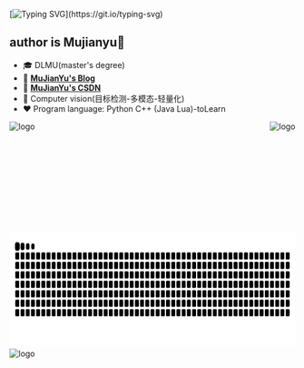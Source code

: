 [![Typing SVG](https://readme-typing-svg.demolab.com?font=Fira+Code&pause=1000&width=435&lines=Welcome+to+MuJianYu's+github.)](https://git.io/typing-svg)
## author is Mujianyu👋
- 🎓 DLMU(master's degree)
- 📖 [**MuJianYu's Blog**](https://mujianyu.github.io/mujian.github.io/)
- 📖 [**MuJianYu's CSDN**](https://blog.csdn.net/qq_45950599)
- 🔭 Computer vision(目标检测-多模态-轻量化)
- ❤  Program language: Python C++ (Java Lua)-toLearn 
<img src="https://github-readme-stats.vercel.app/api?username=mujianyu&show_icons=true" alt="logo" height="190" align="left" style="margin: auto;margin-up: 5px; margin-bottom: 5px;" />
<img src="https://github-readme-stats.vercel.app/api/top-langs/?username=mujianyu&layout=compact" alt="logo" height="190" align="right" style="margin: auto;margin-up: 5px; margin-bottom: 5px;" />
<img src="https://raw.githubusercontent.com/mujianyu/mujianyu/output/github-contribution-grid-snake.svg" alt="logo" height="200"  align="center" style="margin: auto; margin-up: 5px;margin-bottom: 5px;" />
<img src="https://github-profile-trophy.vercel.app/?username=mujianyu&theme=flat" alt="logo" height="200" align="center" style="margin: auto;margin-up: 5px; margin-bottom: 5px;" />




